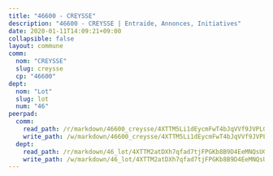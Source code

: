 ```yaml
---
title: "46600 - CREYSSE"
description: "46600 - CREYSSE | Entraide, Annonces, Initiatives"
date: 2020-01-11T14:09:21+09:00
collapsible: false
layout: commune
comm:
  nom: "CREYSSE"
  slug: creysse
  cp: "46600"
dept:
  nom: "Lot"
  slug: lot
  num: "46"
peerpad:
  comm:
    read_path: /r/markdown/46600_creysse/4XTTM5Li1dEycmFwT4bJqVVf9JVPLGnCUhNUiUBfGrJano79y
    write_path: /w/markdown/46600_creysse/4XTTM5Li1dEycmFwT4bJqVVf9JVPLGnCUhNUiUBfGrJano79y-K3TgUuGdcUjoJcGQDNt28b8UexipvurPxbGyM7hXVZ4YB3gpiQ7UUwjiHZbmDNhQc7zNP8z39SpHiWS5TkBqjZAH37yFzqcw2d724qwc35g31BaS1S5SLo3VdNqGXbhb4fL13JtX
  dept:
    read_path: /r/markdown/46_lot/4XTTM2atDXh7qfad7tjFPGKb8B9D4EeMNQsUG7H6r5PvcsmQY
    write_path: /w/markdown/46_lot/4XTTM2atDXh7qfad7tjFPGKb8B9D4EeMNQsUG7H6r5PvcsmQY-K3TgUvJaCyZvzJ7KFBouD3E9Db8SxVd6F9MJ4VM5wtYfGyhK8U9f2jgCEG1ZP5QbGj9NK2WPVZdPjtw9bJHLE1PoGwVsSft8aSDsZrWh6CwkugjgRfbWWHf5TabrG7vmtM7v9WUc
---
```


